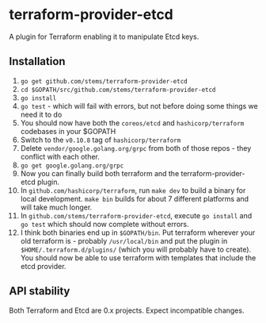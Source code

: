 # terraform-provider-etcd

A plugin for Terraform enabling it to manipulate Etcd keys.


## Installation
  1. `go get github.com/stems/terraform-provider-etcd`
  1. `cd $GOPATH/src/github.com/stems/terraform-provider-etcd`
  1. `go install`
  1. `go test` - which will fail with errors, but not before doing some things we need it to do
  1. You should now have both the `coreos/etcd` and `hashicorp/terraform` codebases in your $GOPATH
  1. Switch to the `v0.10.8` tag of `hashicorp/terraform`
  1. Delete `vendor/google.golang.org/grpc` from both of those repos - they conflict with each other.
  1. `go get google.golang.org/grpc`
  1. Now you can finally build both terraform and the terraform-provider-etcd plugin.
  1. In `github.com/hashicorp/terraform`, run `make dev` to build a binary for local development. `make bin` builds for about 7 different platforms and will take much longer.
  1. In `github.com/stems/terraform-provider-etcd`, execute `go install` and `go test` which should now complete without errors.  
  1. I think both binaries end up in `$GOPATH/bin`.  Put terraform wherever your old terraform is - probably `/usr/local/bin` and put the plugin in `$HOME/.terraform.d/plugins/` (which you will probably have to create).  You should now be able to use terraform with templates that include the etcd provider.

## API stability

Both Terraform and Etcd are 0.x projects. Expect incompatible changes.

  [1]: https://terraform.io/
